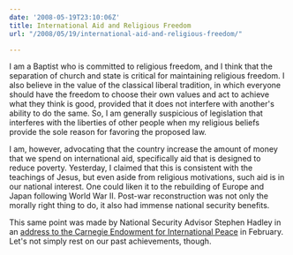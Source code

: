 ```yaml
---
date: '2008-05-19T23:10:06Z'
title: International Aid and Religious Freedom
url: "/2008/05/19/international-aid-and-religious-freedom/"

---
```

<p>I am a Baptist who is committed to religious freedom, and I think that the separation of church and state is critical for maintaining religious freedom. I also believe in the value of the classical liberal tradition, in which everyone should have the freedom to choose their own values and act to achieve what they think is good, provided that it does not interfere with another's ability to do the same. So, I am generally suspicious of legislation that interferes with the liberties of other people when my religious beliefs provide the sole reason for favoring the proposed law.</p>
<p>I am, however, advocating that the country increase the amount of money that we spend on international aid, specifically aid that is designed to reduce poverty. Yesterday, I claimed that this is consistent with the teachings of Jesus, but even aside from religious motivations, such aid is in our national interest. One could liken it to the rebuilding of Europe and Japan following World War II. Post-war reconstruction was not only the morally right thing to do, it also had immense national security benefits.</p>
<p>This same point was made by National Security Advisor Stephen Hadley in an <a title="Remarks by National Security Advisor Stephen Hadley at Carnegie Endowment for International Peace" href="http://www.whitehouse.gov/news/releases/2008/02/20080204-5.html">address to the Carnegie Endowment for International Peace</a> in February. Let's not simply rest on our past achievements, though.</p>

